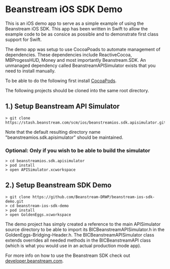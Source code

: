 # Beanstream iOS SDK Demo
This is an iOS demo app to serve as a simple example of using the Beanstream iOS SDK. This app has been written in Swift to allow the example code to be as consice as possible and to demonstrate first class support for Swift.

The demo app was setup to use CocoaPoads to automate management of dependencies. These dependencies include ReactiveCocoa, MBProgessHUD, Money and most importantly Beanstream.SDK. An unmanaged dependency called BeanstreamAPISimulator exists that you need to install manually.

To be able to do the following first install [CocoaPods](https://cocoapods.org).

The following projects should be cloned into the same root directory.

## 1.) Setup Beanstream API Simulator

```
> git clone https://stash.beanstream.com/scm/ios/beanstreamios.sdk.apisimulator.git
```

Note that the default resulting directory name "beanstreamios.sdk.apisimulator" should be maintained.

### Optional: Only if you wish to be able to build the simulator

```
> cd beanstreamios.sdk.apisimulator
> pod install
> open APISimulator.xcworkspace
```

## 2.) Setup Beanstream SDK Demo

```
> git clone https://github.com/Beanstream-DRWP/beanstream-ios-sdk-demo.git
> cd beanstream-ios-sdk-demo
> pod install
> open GoldenEggs.xcworkspace
```

The demo project has simply created a reference to the main APISimulator source directory to be able to import its BICBeanstreamAPISimulator.h in the GoldenEggs-Bridging-Header.h. The BICBeanstreamAPISimulator class extends overrides all needed methods in the BICBeanstreamAPI class (which is what you would use in an actual production mode app).

For more info on how to use the Beanstream SDK check out [developer.beanstream.com](http://developer.beanstream.com).
